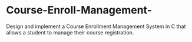 # Course-Enroll-Management-
Design and implement a Course Enrollment Management System in C that allows a student to manage their course registration.

